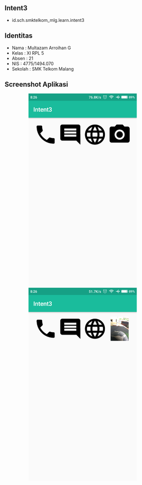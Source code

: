 ## Intent3
* id.sch.smktelkom_mlg.learn.intent3

## Identitas
* Nama  : Multazam Arroihan G
* Kelas : XI RPL 5
* Absen : 21
* NIS   : 4775/1494.070
* Sekolah : SMK Telkom Malang

## Screenshot Aplikasi
<p align="center">
  <img src="https://github.com/rehanarroihan/Intent3/blob/master/int31.png" width="350"/>
  <img src="https://github.com/rehanarroihan/Intent3/blob/master/int32.png" width="350"/>
</p>
